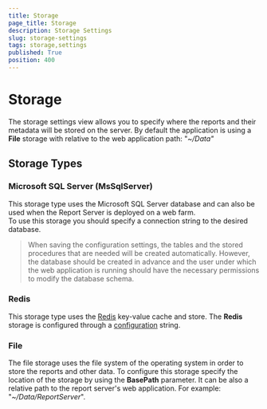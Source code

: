 ```yaml
---
title: Storage
page_title: Storage
description: Storage Settings
slug: storage-settings
tags: storage,settings
published: True
position: 400
---
```


# Storage

The storage settings view allows you to specify where the reports and their metadata will be stored on the server. By default the application is using a **File** storage with relative to the web application path: "_~/Data"_

## Storage Types

### Microsoft SQL Server (MsSqlServer)
This storage type uses the Microsoft SQL Server database and can also be used when the Report Server is deployed on a web farm.  
To use this storage you should specify a connection string to the desired database.  

>When saving the configuration settings, the tables and the stored procedures that are needed will be created automatically. However, the database should be created in advance and the user under which the web application is running should have the necessary permissions to modify the database schema.

### Redis
This storage type uses the [Redis](http://redis.io/) key-value cache and store. The **Redis** storage is configured through a [configuration](https://github.com/StackExchange/StackExchange.Redis/blob/master/Docs/Configuration.md) string.

### File
Тhe file storage uses the file system of the operating system in order to store the reports and other data. To configure this storage specify the location of the storage by using the **BasePath** parameter. 
It can be also a relative path to the report server's web application. For example: "_~/Data/ReportServer_".
